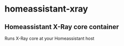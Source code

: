 # homeassistant-xray
## Homeassistant X-Ray core container

Runs X-Ray core at your Homeassistant host